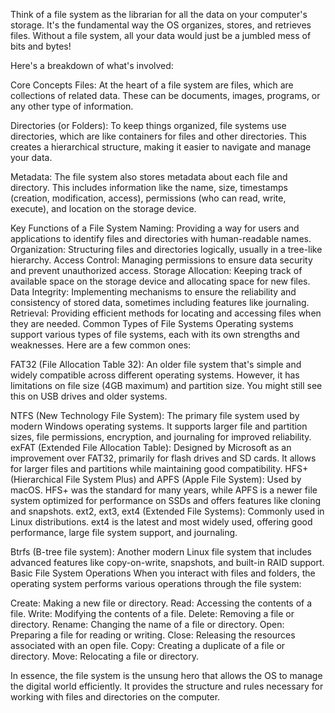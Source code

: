 Think of a file system as the librarian for all the data on your computer's storage. It's the fundamental way the OS organizes, stores, and retrieves files. Without a file system, all your data would just be a jumbled mess of bits and bytes!

Here's a breakdown of what's involved:

Core Concepts
Files: At the heart of a file system are files, which are collections of related data. These can be documents, images, programs, or any other type of information.

Directories (or Folders): To keep things organized, file systems use directories, which are like containers for files and other directories. This creates a hierarchical structure, making it easier to navigate and manage your data.

Metadata: The file system also stores metadata about each file and directory. This includes information like the name, size, timestamps (creation, modification, access), permissions (who can read, write, execute), and location on the storage device.

Key Functions of a File System
Naming: Providing a way for users and applications to identify files and directories with human-readable names.
Organization: Structuring files and directories logically, usually in a tree-like hierarchy.
Access Control: Managing permissions to ensure data security and prevent unauthorized access.
Storage Allocation: Keeping track of available space on the storage device and allocating space for new files.
Data Integrity: Implementing mechanisms to ensure the reliability and consistency of stored data, sometimes including features like journaling.
Retrieval: Providing efficient methods for locating and accessing files when they are needed.
Common Types of File Systems
Operating systems support various types of file systems, each with its own strengths and weaknesses. Here are a few common ones:

FAT32 (File Allocation Table 32): An older file system that's simple and widely compatible across different operating systems. However, it has limitations on file size (4GB maximum) and partition size. You might still see this on USB drives and older systems.

NTFS (New Technology File System): The primary file system used by modern Windows operating systems. It supports larger file and partition sizes, file permissions, encryption, and journaling for improved reliability.
exFAT (Extended File Allocation Table): Designed by Microsoft as an improvement over FAT32, primarily for flash drives and SD cards. It allows for larger files and partitions while maintaining good compatibility.
HFS+ (Hierarchical File System Plus) and APFS (Apple File System): Used by macOS. HFS+ was the standard for many years, while APFS is a newer file system optimized for performance on SSDs and offers features like cloning and snapshots.
ext2, ext3, ext4 (Extended File Systems): Commonly used in Linux distributions. ext4 is the latest and most widely used, offering good performance, large file system support, and journaling.

Btrfs (B-tree file system): Another modern Linux file system that includes advanced features like copy-on-write, snapshots, and built-in RAID support.
Basic File System Operations
When you interact with files and folders, the operating system performs various operations through the file system:

Create: Making a new file or directory.
Read: Accessing the contents of a file.
Write: Modifying the contents of a file.
Delete: Removing a file or directory.
Rename: Changing the name of a file or directory.
Open: Preparing a file for reading or writing.
Close: Releasing the resources associated with an open file.
Copy: Creating a duplicate of a file or directory.
Move: Relocating a file or directory.

In essence, the file system is the unsung hero that allows the OS to manage the digital world efficiently. It provides the structure and rules necessary for working with files and directories on the computer.